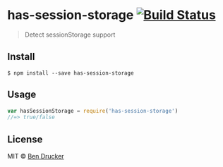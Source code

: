 # has-session-storage [![Build Status](https://travis-ci.org/bendrucker/has-session-storage.svg?branch=master)](https://travis-ci.org/bendrucker/has-session-storage)

> Detect sessionStorage support


## Install

```
$ npm install --save has-session-storage
```


## Usage

```js
var hasSessionStorage = require('has-session-storage')
//=> true/false
```


## License

MIT © [Ben Drucker](http://bendrucker.me)
